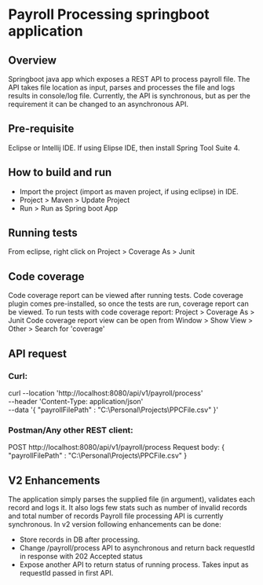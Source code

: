 # Payroll Processing springboot application

## Overview

Springboot java app which exposes a REST API to process payroll file. 
The API takes file location as input, parses and processes the file and logs results in console/log file.
Currently, the API is synchronous, but as per the requirement it can be changed to an asynchronous API.

## Pre-requisite

Eclipse or Intellij IDE. If using Elipse IDE, then install Spring Tool Suite 4.
 
## How to build and run

- Import the project (import as maven project, if using eclipse) in IDE.
- Project > Maven > Update Project
- Run > Run as Spring boot App

## Running tests

From eclipse, right click on Project > Coverage As > Junit

## Code coverage
Code coverage report can be viewed after running tests. Code coverage plugin comes pre-installed, so once the tests are run, 
coverage report can be viewed. To run tests with code coverage report: Project > Coverage As > Junit
Code coverage report view can be open from Window > Show View > Other > Search for 'coverage'

## API request

### Curl:
curl --location 'http://localhost:8080/api/v1/payroll/process' \
--header 'Content-Type: application/json' \
--data '{
    "payrollFilePath" : "C:\\Personal\\Projects\\PPCFile.csv"
}'

### Postman/Any other REST client:
POST http://localhost:8080/api/v1/payroll/process
Request body: 
{
    "payrollFilePath" : "C:\\Personal\\Projects\\PPCFile.csv"
}


## V2 Enhancements
The application simply parses the supplied file (in argument), validates each record and logs it. It also logs few stats such as number of invalid records and total number of records
Payroll file processing API is currently synchronous. In v2 version following enhancements can be done:

- Store records in DB after processing.
- Change /payroll/process API to asynchronous and return back requestId in response with 202 Accepted status
- Expose another API to return status of running process. Takes input as requestId passed in first API.
